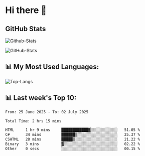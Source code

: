 # Hi there 👋

## GitHub Stats
![Github-Stats](https://github-readme-stats-sigma-five.vercel.app/api?username=ltorson&show_icons=true&theme=radical&count_private=true&show=reviews,discussions_started,discussions_answered,prs_merged,prs_merged_percentage)

![GitHub-Stats](https://github-readme-stats.vercel.app/api/wakatime?username=LeeTorson&theme=synthwave&size_weight=0.5&count_weight=0.5&title_color=36F9F6&langs_count=10&count_private=true)

## 📊 My Most Used Languages:
![Top-Langs](https://github-readme-stats-sigma-five.vercel.app/api/top-langs/?username=LTorson&layout=compact&langs_count=10)


## 📊 Last week's Top 10:
<!--START_SECTION:waka-->

```txt
From: 25 June 2025 - To: 02 July 2025

Total Time: 2 hrs 15 mins

HTML     1 hr 9 mins     ████████████▓░░░░░░░░░░░░   51.05 %
C#       34 mins         ██████▒░░░░░░░░░░░░░░░░░░   25.37 %
CSHTML   28 mins         █████▒░░░░░░░░░░░░░░░░░░░   21.22 %
Binary   3 mins          ▓░░░░░░░░░░░░░░░░░░░░░░░░   02.22 %
Other    0 secs          ░░░░░░░░░░░░░░░░░░░░░░░░░   00.15 %
```

<!--END_SECTION:waka-->
